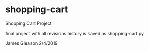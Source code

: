 # shopping-cart
Shopping Cart Project

final project with all revisions history is saved as shopping-cart.py

James Gleason
2/4/2019
